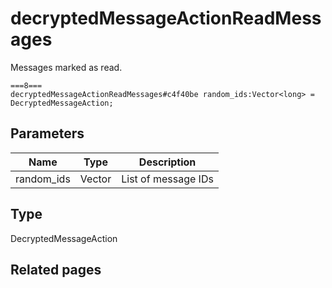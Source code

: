 # decryptedMessageActionReadMessages
Messages marked as read.

```
===8===
decryptedMessageActionReadMessages#c4f40be random_ids:Vector<long> = DecryptedMessageAction;
```

## Parameters
| Name | Type | Description |
| ---- | :----: | ----------- |
| random_ids | Vector<long> | List of message IDs |


## Type
DecryptedMessageAction

## Related pages
